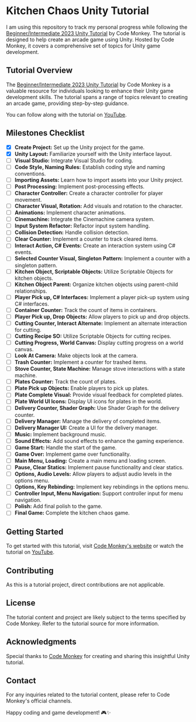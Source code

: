 # Kitchen Chaos Unity Tutorial

I am using this repository to track my personal progress while following the [Beginner/Intermediate 2023 Unity Tutorial](https://unitycodemonkey.com/kitchenchaoscourse.php) by Code Monkey. The tutorial is designed to help create an arcade game using Unity. Hosted by Code Monkey, it covers a comprehensive set of topics for Unity game development.

## Tutorial Overview

The [Beginner/Intermediate 2023 Unity Tutorial](https://unitycodemonkey.com/kitchenchaoscourse.php) by Code Monkey is a valuable resource for individuals looking to enhance their Unity game development skills. The tutorial spans a range of topics relevant to creating an arcade game, providing step-by-step guidance.

You can follow along with the tutorial on [YouTube](https://www.youtube.com/watch?v=AmGSEH7QcDg).

## Milestones Checklist

- [x] **Create Project:** Set up the Unity project for the game.
- [x] **Unity Layout:** Familiarize yourself with the Unity interface layout.
- [ ] **Visual Studio:** Integrate Visual Studio for coding.
- [ ] **Code Style, Naming Rules:** Establish coding style and naming conventions.
- [ ] **Importing Assets:** Learn how to import assets into your Unity project.
- [ ] **Post Processing:** Implement post-processing effects.
- [ ] **Character Controller:** Create a character controller for player movement.
- [ ] **Character Visual, Rotation:** Add visuals and rotation to the character.
- [ ] **Animations:** Implement character animations.
- [ ] **Cinemachine:** Integrate the Cinemachine camera system.
- [ ] **Input System Refactor:** Refactor input system handling.
- [ ] **Collision Detection:** Handle collision detection.
- [ ] **Clear Counter:** Implement a counter to track cleared items.
- [ ] **Interact Action, C# Events:** Create an interaction system using C# events.
- [ ] **Selected Counter Visual, Singleton Pattern:** Implement a counter with a singleton pattern.
- [ ] **Kitchen Object, Scriptable Objects:** Utilize Scriptable Objects for kitchen objects.
- [ ] **Kitchen Object Parent:** Organize kitchen objects using parent-child relationships.
- [ ] **Player Pick up, C# Interfaces:** Implement a player pick-up system using C# interfaces.
- [ ] **Container Counter:** Track the count of items in containers.
- [ ] **Player Pick up, Drop Objects:** Allow players to pick up and drop objects.
- [ ] **Cutting Counter, Interact Alternate:** Implement an alternate interaction for cutting.
- [ ] **Cutting Recipe SO:** Utilize Scriptable Objects for cutting recipes.
- [ ] **Cutting Progress, World Canvas:** Display cutting progress on a world canvas.
- [ ] **Look At Camera:** Make objects look at the camera.
- [ ] **Trash Counter:** Implement a counter for trashed items.
- [ ] **Stove Counter, State Machine:** Manage stove interactions with a state machine.
- [ ] **Plates Counter:** Track the count of plates.
- [ ] **Plate Pick up Objects:** Enable players to pick up plates.
- [ ] **Plate Complete Visual:** Provide visual feedback for completed plates.
- [ ] **Plate World UI Icons:** Display UI icons for plates in the world.
- [ ] **Delivery Counter, Shader Graph:** Use Shader Graph for the delivery counter.
- [ ] **Delivery Manager:** Manage the delivery of completed items.
- [ ] **Delivery Manager UI:** Create a UI for the delivery manager.
- [ ] **Music:** Implement background music.
- [ ] **Sound Effects:** Add sound effects to enhance the gaming experience.
- [ ] **Game Start:** Handle the start of the game.
- [ ] **Game Over:** Implement game over functionality.
- [ ] **Main Menu, Loading:** Create a main menu and loading screen.
- [ ] **Pause, Clear Statics:** Implement pause functionality and clear statics.
- [ ] **Options, Audio Levels:** Allow players to adjust audio levels in the options menu.
- [ ] **Options, Key Rebinding:** Implement key rebindings in the options menu.
- [ ] **Controller Input, Menu Navigation:** Support controller input for menu navigation.
- [ ] **Polish:** Add final polish to the game.
- [ ] **Final Game:** Complete the kitchen chaos game.

## Getting Started

To get started with this tutorial, visit [Code Monkey's website](https://unitycodemonkey.com/kitchenchaoscourse.php) or watch the tutorial on [YouTube](https://www.youtube.com/watch?v=AmGSEH7QcDg).

## Contributing

As this is a tutorial project, direct contributions are not applicable.

## License

The tutorial content and project are likely subject to the terms specified by Code Monkey. Refer to the tutorial source for more information.

## Acknowledgments

Special thanks to [Code Monkey](https://unitycodemonkey.com/) for creating and sharing this insightful Unity tutorial.

## Contact

For any inquiries related to the tutorial content, please refer to Code Monkey's official channels.

Happy coding and game development! 🎮✨
